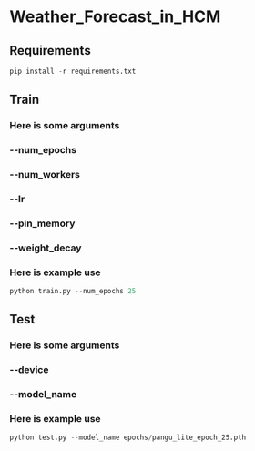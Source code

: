 # Weather_Forecast_in_HCM

## Requirements
```python
pip install -r requirements.txt
```

## Train
### Here is some arguments
###
### --num_epochs
### --num_workers
### --lr
### --pin_memory
### --weight_decay
###
### Here is example use
 ```python
python train.py --num_epochs 25
```

## Test
### Here is some arguments
###
### --device
### --model_name
###
### Here is example use
 ```python
python test.py --model_name epochs/pangu_lite_epoch_25.pth
```